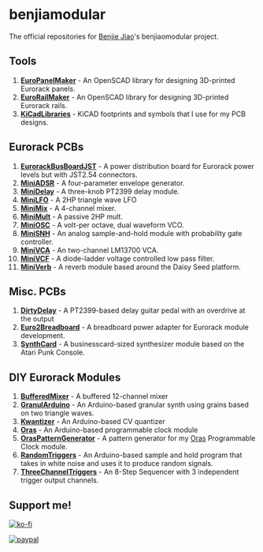 # benjiamodular

The official repositories for [Benjie Jiao](https://github.com/benjiao)'s benjiaomodular project.


## Tools
1. **[EuroPanelMaker](https://github.com/benjiaomodular/EuroPanelMaker)** - An OpenSCAD library for designing 3D-printed Eurorack panels.
1. **[EuroRailMaker](https://github.com/benjiaomodular/EuroRailMaker)** - An OpenSCAD library for designing 3D-printed Eurorack rails.
1. **[KiCadLibraries](https://github.com/benjiaomodular/KiCadLibraries)** - KiCAD footprints and symbols that I use for my PCB designs.

## Eurorack PCBs
1. **[EurorackBusBoardJST](https://github.com/benjiaomodular/EurorackBusBoardJST)** - A power distribution board for Eurorack power levels but with JST2.54 connectors.
1. **[MiniADSR](https://github.com/benjiaomodular/MiniADSR)** - A four-parameter envelope generator.
1. **[MiniDelay](https://github.com/benjiaomodular/MiniDelay)** - A three-knob PT2399 delay module.
1. **[MiniLFO](https://github.com/benjiaomodular/MiniLFO)** - A 2HP triangle wave LFO
1. **[MiniMix](https://github.com/benjiaomodular/MiniMix)** - A 4-channel mixer.
1. **[MiniMult](https://github.com/benjiaomodular/MiniMult)** - A passive 2HP mult.
1. **[MiniOSC](https://github.com/benjiaomodular/MiniOSC)** - A volt-per octave, dual waveform VCO.
1. **[MiniSNH](https://github.com/benjiaomodular/MiniSNH)** - An analog sample-and-hold module with probability gate controller. 
1. **[MiniVCA](https://github.com/benjiaomodular/MiniVCA)** - An two-channel LM13700 VCA.
1. **[MiniVCF](https://github.com/benjiaomodular/MiniVCF)** - A diode-ladder voltage controlled low pass filter.
1. **[MiniVerb](https://github.com/benjiaomodular/MiniVerb)** - A reverb module based around the Daisy Seed platform.

## Misc. PCBs
1. **[DirtyDelay](https://github.com/benjiaomodular/DirtyDelay)** - A PT2399-based delay guitar pedal with an overdrive at the output
1. **[Euro2Breadboard](https://github.com/benjiaomodular/euro2breadboard)** - A breadboard power adapter for Eurorack module development.
1. **[SynthCard](https://github.com/benjiaomodular/SynthCard)** - A businesscard-sized synthesizer module based on the Atari Punk Console.


## DIY Eurorack Modules
1. **[BufferedMixer](https://github.com/benjiaomodular/BufferedMixer)** - A buffered 12-channel mixer
1. **[GranulArduino](https://github.com/benjiaomodular/GranulArduino)** - An Arduino-based granular synth using grains based on two triangle waves. 
1. **[Kwantizer](https://github.com/benjiaomodular/Kwantizer)** - An Arduino-based CV quantizer
1. **[Oras](https://github.com/benjiaomodular/Oras)** - An Arduino-based programmable clock module
1. **[OrasPatternGenerator](https://github.com/benjiaomodular/Oras)** - A pattern generator for my [Oras](https://github.com/benjiaomodular/Oras) Programmable Clock module.
1. **[RandomTriggers](https://github.com/benjiaomodular/RandomTriggers)** - An Arduino-based sample and hold program that takes in white noise and uses it to produce random signals.
1. **[ThreeChannelTriggers](https://github.com/benjiaomodular/ThreeChannelTriggers)** - An 8-Step Sequencer with 3 independent trigger output channels.

## Support me!


[![ko-fi](https://ko-fi.com/img/githubbutton_sm.svg)](https://ko-fi.com/C0C24WFYS) 

[![paypal](https://www.paypalobjects.com/en_US/i/btn/btn_donateCC_LG.gif)](https://paypal.me/benjiao?country.x=PH&locale.x=en_US)
